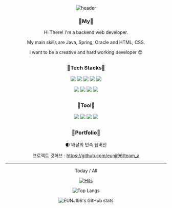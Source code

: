 <div align="center">

 <!-- 헤더 -->
![header](https://capsule-render.vercel.app/api?type=waving&color=timeAuto&height=250&section=header&text=Welcome%20to%20my%20Github🤓&fontSize=50&fontColor=auto&desc=-Eunji%20Kim-&descSize=20&descAlign=75&descAlignY=65)
 
 ### 🥚My🥚
Hi There! I'm a backend web developer.

My main skills are Java, Spring, Oracle and HTML, CSS.

I want to be a creative and hard working developer 😊

##

### 🐣Tech Stacks🐣
<!--
 
뱃지 삽입하는 법
<img src="https://img.shields.io/badge/{내용}-{배경 색깔}?style={스타일}&logo={로고이름}&logoColor={로고 색깔}"/>
붙여넣기.

https://simpleicons.org/ 이 사이트에서 검색해보고 나오는 것은 아이콘 삽입됨.
-->
<img src="https://img.shields.io/badge/JAVA-FF8787?style=flat&logo=JAVA&logoColor=white"/> <img src="https://img.shields.io/badge/jQUERY-628E90?style=flat&logo=jQuery&logoColor=white"/> <img src="https://img.shields.io/badge/ORACLE-EDEDED?style=flat&logo=Oracle&logoColor=black"/> <img  src="https://img.shields.io/badge/Spring-6DB33F?style=flat&logo=Spring&logoColor=white"/> <img src="https://img.shields.io/badge/Spring Boot-FFDBA4?style=flat&logo=Spring Boot&logoColor=white"/>

<img src="https://img.shields.io/badge/HTML5-607EAA?style=flat&logo=HTML5&logoColor=white"/> <img src="https://img.shields.io/badge/CSS3-FFEBAD?style=flat&logo=CSS3&logoColor=black"/> <img src="https://img.shields.io/badge/JavaScript-D7C0AE?style=flat&logo=JavaScript&logoColor=white"/> <img src="https://img.shields.io/badge/Bootstrap-BFACE0?style=flat&logo=Bootstrap&logoColor=black"/>
##

### 🐥Tool🐥


<img src="https://img.shields.io/badge/Visual Studio Code-4C6793?style=flat&logo=Visual Studio Code&logoColor=white"/> <img src="https://img.shields.io/badge/IntelliJ IDEA-FF9494?style=flat&logo=IntelliJ IDEA&logoColor=white"/> <img src="https://img.shields.io/badge/Eclipse IDE-F8EDE3?style=flat&logo=Eclipse IDE&logoColor=black"/> <img src="https://img.shields.io/badge/GitHub-967E76?style=flat&logo=GitHub&logoColor=black"/>
##

### 🐔Portfolio🐔

🌒 배달의 민족 웹버전

프로젝트 깃허브 : https://github.com/eunji96/team_a
***
 
 
 
<!-- 방문자 수-->
Today / All
  
[![Hits](https://hits.seeyoufarm.com/api/count/incr/badge.svg?url=https%3A%2F%2Fgithub.com%2Feunji96%2F&count_bg=%23A0BCD5&title_bg=%237C94AE&icon=&icon_color=%23E7E7E7&title=hits&edge_flat=false)](https://hits.seeyoufarm.com)

 <!-- git stats -->
  
![Top Langs](https://github-readme-stats.vercel.app/api/top-langs/?username=Eunji96&layout=compact&theme=dracula)

![EUNJI96's GitHub stats](https://github-readme-stats.vercel.app/api?username=EunJi96&show_icons=true&theme=onedark)

</div> 


<!--- 👋 Hi, I’m @eunji96-->
<!--- 👀 I’m interested in ...-->
<!--- 🌱 I’m currently learning ...-->
<!--- 💞️ I’m looking to collaborate on ...-->
<!--- 📫 How to reach me ...-->

<!---
eunji96/eunji96 is a ✨ special ✨ repository because its `README.md` (this file) appears on your GitHub profile.
You can click the Preview link to take a look at your changes.
--->
